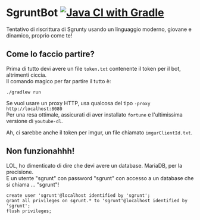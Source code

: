 # SgruntBot [![Java CI with Gradle](https://github.com/ggiambo/SgruntBot/actions/workflows/gradle.yml/badge.svg)](https://github.com/ggiambo/SgruntBot/actions/workflows/gradle.yml)
Tentativo di riscrittura di Sgrunty usando un linguaggio moderno, giovane e dinamico, proprio come te!
## Come lo faccio partire?
Prima di tutto devi avere un file `token.txt` contenente il token per il bot, altrimenti ciccia.\
Il comando magico per far partire il tutto è:
```shell
./gradlew run
```

Se vuoi usare un proxy HTTP, usa qualcosa del tipo `-proxy http://localhost:8080`\
Per una resa ottimale, assicurati di aver installato `fortune` e l'ultimissima versione di `youtube-dl`.

Ah, ci sarebbe anche il token per imgur, un file chiamato `imgurClientId.txt`. 

## Non funzionahhh!
LOL, ho dimenticato di dire che devi avere un database. MariaDB, per la precisione.\
E un utente "sgrunt" con password "sgrunt" con accesso a un database che si chiama ... "sgrunt"!
```mariadb
create user 'sgrunt'@localhost identified by 'sgrunt';
grant all privileges on sgrunt.* to 'sgrunt'@localhost identified by 'sgrunt';
flush privileges;
```
